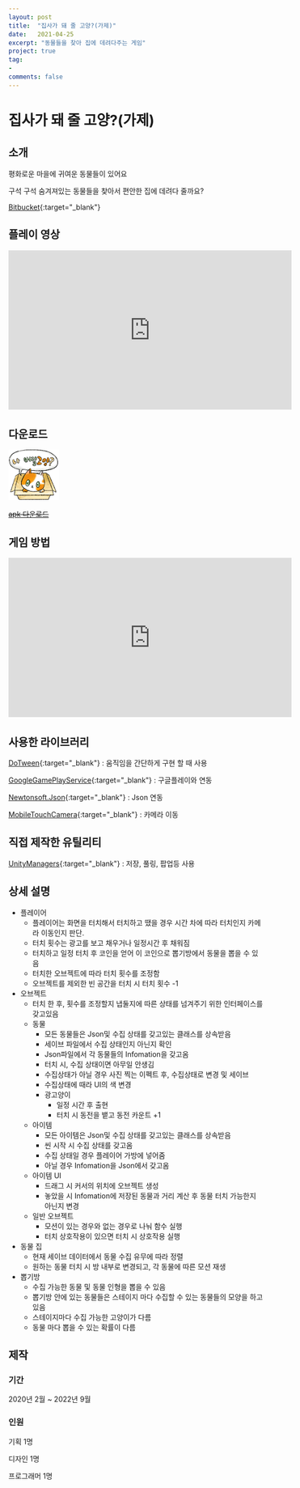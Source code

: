 ```yaml
---
layout: post
title:  "집사가 돼 줄 고양?(가제)"
date:   2021-04-25
excerpt: "동물들을 찾아 집에 데려다주는 게임"
project: true
tag:
- 
comments: false
---
```


# 집사가 돼 줄 고양?(가제)

## 소개
평화로운 마을에 귀여운 동물들이 있어요

구석 구석 숨겨져있는 동물들을 찾아서 편안한 집에 데려다 줄까요?

[Bitbucket](https://bitbucket.org/aszd0708/meow-_versionup){:target="_blank"}

## 플레이 영상

<iframe width="560" height="315" src="https://www.youtube.com/embed/vdve4aJZDgg" title="YouTube video player" frameborder="0" allow="accelerometer; autoplay; clipboard-write; encrypted-media; gyroscope; picture-in-picture" allowfullscreen></iframe>

## 다운로드
<img src = "../assets/img/project/fortpolio/Meow_game_icon.png" style="display:inline-block;width:100px;height:100px">

[~~apk 다운로드~~](https://play.google.com/store/apps/details?id=com.MatZip.findanimal)

## 게임 방법

<iframe width="560" height="315" src="https://www.youtube.com/embed/xKOjjsiz298" title="YouTube video player" frameborder="0" allow="accelerometer; autoplay; clipboard-write; encrypted-media; gyroscope; picture-in-picture" allowfullscreen></iframe>

## 사용한 라이브러리
[DoTween](http://dotween.demigiant.com/){:target="_blank"} : 움직임을 간단하게 구현 할 때 사용

[GoogleGamePlayService](https://developers.google.com/games/services/integration){:target="_blank"} : 구글플레이와 연동

[Newtonsoft.Json](https://github.com/JamesNK/Newtonsoft.Json/releases){:target="_blank"} : Json 연동

[MobileTouchCamera](https://assetstore.unity.com/packages/tools/camera/mobile-touch-camera-43960){:target="_blank"} : 카메라 이동 

## 직접 제작한 유틸리티
[UnityManagers](https://github.com/aszd0708/UnityGameManagers){:target="_blank"} : 저장, 풀링, 팝업등 사용

## 상세 설명
- 플레이어
    - 플레이어는 화면을 터치해서 터치하고 땠을 경우 시간 차에 따라 터치인지 카메라 이동인지 판단.
    - 터치 횟수는 광고를 보고 채우거나 일정시간 후 채워짐
    - 터치하고 일정 터치 후 코인을 얻어 이 코인으로 뽑기방에서 동물을 뽑을 수 있음
    - 터치한 오브젝트에 따라 터치 횟수를 조정함
    - 오브젝트를 제외한 빈 공간을 터치 시 터치 횟수 -1
- 오브젝트
    - 터치 한 후, 횟수를 조정할지 냅둘지에 따른 상태를 넘겨주기 위한 인터페이스를 갖고있음
    - 동물
        - 모든 동물들은 Json및 수집 상태를 갖고있는 클래스를 상속받음
        - 세이브 파일에서 수집 상태인지 아닌지 확인
        - Json파일에서 각 동물들의 Infomation을 갖고옴
        - 터치 시, 수집 상태이면 아무일 안생김
        - 수집상태가 아닐 경우 사진 찍는 이펙트 후, 수집상태로 변경 및 세이브
        - 수집상태에 때라 UI의 색 변경
        - 광고양이
            - 일정 시간 후 출현
            - 터치 시 동전을 뱉고 동전 카운트 +1
    - 아이템
        - 모든 아이템은 Json및 수집 상태를 갖고있는 클래스를 상속받음
        - 씬 시작 시 수집 상태를 갖고옴
        - 수집 상태일 경우 플레이어 가방에 넣어줌
        - 아닐 경우  Infomation을 Json에서 갖고옴
    - 아이템 UI
        - 드래그 시 커서의 위치에 오브젝트 생성
        - 놓았을 시 Infomation에 저장된 동물과 거리 계산 후 동물 터치 가능한지 아닌지 변경
    - 일반 오브젝트
        - 모션이 있는 경우와 없는 경우로 나눠 함수 실행
        - 터치 상호작용이 있으면 터치 시 상호작용 실행
- 동물 집
    - 현재 세이브 데이터에서 동물 수집 유무에 따라 정렬
    - 원하는 동물 터치 시 방 내부로 변경되고, 각 동물에 따른 모션 재생
- 뽑기방
    - 수집 가능한 동물 및 동물 인형을 뽑을 수 있음
    - 뽑기방 안에 있는 동물들은 스테이지 마다 수집할 수 있는 동물들의 모양을 하고 있음
    - 스테이지마다 수집 가능한 고양이가 다름
    - 동물 마다 뽑을 수 있는 확률이 다름

## 제작

### 기간

2020년 2월 ~ 2022년 9월

### 인원
기획 1명

디자인 1명

프로그래머 1명